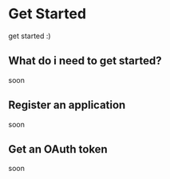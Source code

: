 # Get Started

get started :)

## What do i need to get started?

soon

## Register an application

soon

## Get an OAuth token

soon